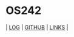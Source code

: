 # OS242

| [LOG](https://wuyu0107.github.io/os242/TXT/mylog.txt) | [GITHUB](https://wuyu0107.github.io/os242/) | [LINKS](https://github.com/os242/links.md) |


